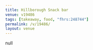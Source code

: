 ```yaml
---
title: Hillborough Snack bar
venue: v19486
tags: [takeaway, food, "fhrs:248744"]
permalink: /v/19486/
layout: venue
---
```

null